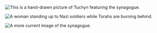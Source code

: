 ![This is a hand-drawn picture of Tuchyn featuring the synagogue.](/images/02/synagogue_02.jpg "This is a hand-drawn picture of Tuchyn featuring the synagogue.")

![A woman standing up to Nazi soldiers while Torahs are burning behind.](/images/02/synagogue_03.jpg "A woman standing up to Nazi soldiers while Torahs are burning behind.") 
 
![A more current image of the synagogue.](/images/02/synagogue_01.jpg "A more current image of the synagogue.")




